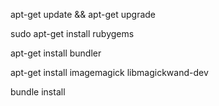 apt-get update && apt-get upgrade

sudo apt-get install rubygems

apt-get install bundler

apt-get install imagemagick libmagickwand-dev

bundle install
